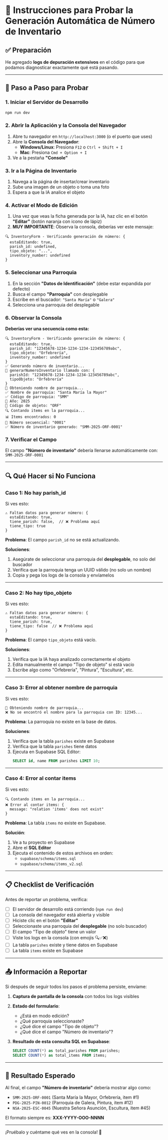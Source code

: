 # 🧪 Instrucciones para Probar la Generación Automática de Número de Inventario

## ✅ Preparación

He agregado **logs de depuración extensivos** en el código para que podamos diagnosticar exactamente qué está pasando.

---

## 📝 Paso a Paso para Probar

### 1. Iniciar el Servidor de Desarrollo

```bash
npm run dev
```

### 2. Abrir la Aplicación y la Consola del Navegador

1. Abre tu navegador en `http://localhost:3000` (o el puerto que uses)
2. Abre la **Consola del Navegador**:
   - **Windows/Linux**: Presiona `F12` o `Ctrl + Shift + I`
   - **Mac**: Presiona `Cmd + Option + I`
3. Ve a la pestaña **"Console"**

### 3. Ir a la Página de Inventario

1. Navega a la página de insertar/crear inventario
2. Sube una imagen de un objeto o toma una foto
3. Espera a que la IA analice el objeto

### 4. Activar el Modo de Edición

1. Una vez que veas la ficha generada por la IA, haz clic en el botón **"Editar"** (botón naranja con icono de lápiz)
2. **MUY IMPORTANTE**: Observa la consola, deberías ver este mensaje:

```
🔍 InventoryForm - Verificando generación de número: {
  estaEditando: true,
  parish_id: undefined,
  tipo_objeto: "...",
  inventory_number: undefined
}
```

### 5. Seleccionar una Parroquia

1. En la sección **"Datos de Identificación"** (debe estar expandida por defecto)
2. Busca el campo **"Parroquia"** con desplegable
3. Escribe en el buscador: `"Santa María"` o `"Galera"`
4. Selecciona una parroquia del desplegable

### 6. Observar la Consola

**Deberías ver una secuencia como esta:**

```
🔍 InventoryForm - Verificando generación de número: {
  estaEditando: true,
  parish_id: "12345678-1234-1234-1234-123456789abc",
  tipo_objeto: "Orfebrería",
  inventory_number: undefined
}
✅ Generando número de inventario...
🔢 generarNumeroInventario llamado con: {
  parishId: "12345678-1234-1234-1234-123456789abc",
  tipoObjeto: "Orfebrería"
}
📍 Obteniendo nombre de parroquia...
✅ Nombre de parroquia: "Santa María la Mayor"
✅ Código de parroquia: "SMM"
📅 Año: 2025
🎨 Código de objeto: "ORF"
🔍 Contando items en la parroquia...
📊 Items encontrados: 0
🔢 Número secuencial: "0001"
✅ Número de inventario generado: "SMM-2025-ORF-0001"
```

### 7. Verificar el Campo

El campo **"Número de inventario"** debería llenarse automáticamente con: `SMM-2025-ORF-0001`

---

## 🔍 Qué Hacer si No Funciona

### Caso 1: No hay parish_id

Si ves esto:
```
⚠️ Faltan datos para generar número: {
  estaEditando: true,
  tiene_parish: false,  // ❌ Problema aquí
  tiene_tipo: true
}
```

**Problema**: El campo `parish_id` no se está actualizando.

**Soluciones**:
1. Asegúrate de seleccionar una parroquia del **desplegable**, no solo del buscador
2. Verifica que la parroquia tenga un UUID válido (no solo un nombre)
3. Copia y pega los logs de la consola y envíamelos

---

### Caso 2: No hay tipo_objeto

Si ves esto:
```
⚠️ Faltan datos para generar número: {
  estaEditando: true,
  tiene_parish: true,
  tiene_tipo: false  // ❌ Problema aquí
}
```

**Problema**: El campo `tipo_objeto` está vacío.

**Soluciones**:
1. Verifica que la IA haya analizado correctamente el objeto
2. Edita manualmente el campo "Tipo de objeto" si está vacío
3. Escribe algo como "Orfebrería", "Pintura", "Escultura", etc.

---

### Caso 3: Error al obtener nombre de parroquia

Si ves esto:
```
📍 Obteniendo nombre de parroquia...
❌ No se encontró el nombre para la parroquia con ID: 12345...
```

**Problema**: La parroquia no existe en la base de datos.

**Soluciones**:
1. Verifica que la tabla `parishes` existe en Supabase
2. Verifica que la tabla `parishes` tiene datos
3. Ejecuta en Supabase SQL Editor:
   ```sql
   SELECT id, name FROM parishes LIMIT 10;
   ```

---

### Caso 4: Error al contar items

Si ves esto:
```
🔍 Contando items en la parroquia...
❌ Error al contar items: {
  message: "relation 'items' does not exist"
}
```

**Problema**: La tabla `items` no existe en Supabase.

**Solución**:
1. Ve a tu proyecto en Supabase
2. Abre el **SQL Editor**
3. Ejecuta el contenido de estos archivos en orden:
   - `supabase/schema/items.sql`
   - `supabase/schema/items_v2.sql`

---

## 📋 Checklist de Verificación

Antes de reportar un problema, verifica:

- [ ] El servidor de desarrollo está corriendo (`npm run dev`)
- [ ] La consola del navegador está abierta y visible
- [ ] Hiciste clic en el botón **"Editar"**
- [ ] Seleccionaste una parroquia del **desplegable** (no solo buscador)
- [ ] El campo "Tipo de objeto" tiene un valor
- [ ] Viste los logs en la consola (con emojis 🔍✅❌)
- [ ] La tabla `parishes` existe y tiene datos en Supabase
- [ ] La tabla `items` existe en Supabase

---

## 📤 Información a Reportar

Si después de seguir todos los pasos el problema persiste, envíame:

1. **Captura de pantalla de la consola** con todos los logs visibles
2. **Estado del formulario**:
   - ¿Está en modo edición?
   - ¿Qué parroquia seleccionaste?
   - ¿Qué dice el campo "Tipo de objeto"?
   - ¿Qué dice el campo "Número de inventario"?

3. **Resultado de esta consulta SQL en Supabase**:
   ```sql
   SELECT COUNT(*) as total_parishes FROM parishes;
   SELECT COUNT(*) as total_items FROM items;
   ```

---

## 🎯 Resultado Esperado

Al final, el campo **"Número de inventario"** debería mostrar algo como:

- `SMM-2025-ORF-0001` (Santa María la Mayor, Orfebrería, item #1)
- `PDG-2025-PIN-0012` (Parroquia de Galera, Pintura, item #12)
- `NSA-2025-ESC-0045` (Nuestra Señora Asunción, Escultura, item #45)

El formato siempre es: **XXX-YYYY-OOO-NNNN**

---

¡Pruébalo y cuéntame qué ves en la consola! 🚀
